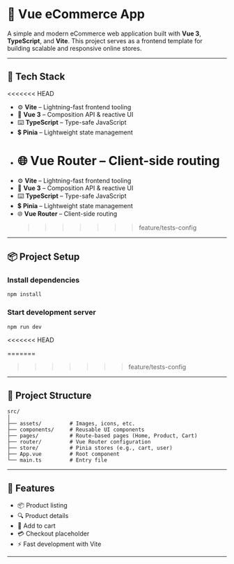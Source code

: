 # 🛜️ Vue eCommerce App

A simple and modern eCommerce web application built with **Vue 3**, **TypeScript**, and **Vite**. This project serves as a frontend template for building scalable and responsive online stores.

---

## 🚀 Tech Stack

<<<<<<< HEAD

- ⚙️ **Vite** – Lightning-fast frontend tooling
- 🗼️ **Vue 3** – Composition API & reactive UI
- ⌨️ **TypeScript** – Type-safe JavaScript
- 💲 **Pinia** – Lightweight state management
- # 🌐 **Vue Router** – Client-side routing

* ⚙️ **Vite** – Lightning-fast frontend tooling
* 🗼️ **Vue 3** – Composition API & reactive UI
* ⌨️ **TypeScript** – Type-safe JavaScript
* 💲 **Pinia** – Lightweight state management
* 🌐 **Vue Router** – Client-side routing
  > > > > > > > feature/tests-config

---

## 📦 Project Setup

### Install dependencies

```bash
npm install
```

### Start development server

```bash
npm run dev
```

<<<<<<< HEAD

=======

> > > > > > > feature/tests-config

---

## 📁 Project Structure

```
src/
│
├── assets/         # Images, icons, etc.
├── components/     # Reusable UI components
├── pages/          # Route-based pages (Home, Product, Cart)
├── router/         # Vue Router configuration
├── store/          # Pinia stores (e.g., cart, user)
├── App.vue         # Root component
└── main.ts         # Entry file
```

---

## 🧪 Features

- 📦 Product listing
- 🔍 Product details
- 🛒 Add to cart
- 💳 Checkout placeholder
- ⚡ Fast development with Vite

---
